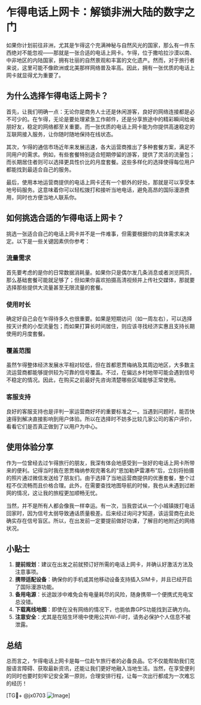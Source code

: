 # 乍得电话上网卡：解锁非洲大陆的数字之门

如果你计划前往非洲，尤其是乍得这个充满神秘与自然风光的国家，那么有一件东西绝对不能忽视——那就是一张合适的电话上网卡。乍得，位于撒哈拉沙漠以南、中非地区的内陆国家，拥有壮丽的自然景观和丰富的文化遗产。然而，对于旅行者来说，这里可能不像欧洲或北美那样网络普及率高。因此，拥有一张优质的电话上网卡就显得尤为重要了。

## 为什么选择乍得电话上网卡？

首先，让我们明确一点：无论你是商务人士还是休闲游客，良好的网络连接都是必不可少的。在乍得，无论是要处理紧急工作邮件，还是分享旅途中的精彩瞬间给亲朋好友，稳定的网络都至关重要。而一张优质的电话上网卡能为你提供高速稳定的互联网接入服务，让你随时随地保持在线状态。

其次，乍得的通信市场近年来发展迅速，各大运营商推出了多种套餐方案，满足不同用户的需求。例如，有些套餐特别适合短期停留的游客，提供了灵活的流量包；而长期居住者则可以选择更具性价比的月度套餐。这些多样化的选择使得每位用户都能找到最适合自己的服务。

最后，使用本地运营商提供的电话上网卡还有一个额外的好处，那就是可以享受本地号码服务。这意味着你可以轻松拨打和接听当地电话，避免高昂的国际漫游费用，同时也方便当地人联系你。

## 如何挑选合适的乍得电话上网卡？

挑选一张适合自己的电话上网卡并不是一件难事，但需要根据你的具体需求来决定。以下是一些关键因素供你参考：

### 流量需求
首先要考虑的是你的日常数据消耗量。如果你只是偶尔发几条消息或者浏览网页，那么基础套餐可能就足够了；但如果你喜欢拍摄高清视频并上传社交媒体，那就要选择那些提供大流量甚至无限流量的套餐。

### 使用时长
确定好自己会在乍得待多久也很重要。如果是短期访问（如一周左右），可以选择按天计费的小型流量包；而如果打算长时间居住，则应该寻找经济实惠且支持长期使用的月度套餐。

### 覆盖范围
虽然乍得整体经济发展水平相对较低，但在首都恩贾梅纳及其周边地区，大多数主流运营商都能够提供较为可靠的信号覆盖。不过，在偏远乡村地带可能会遇到信号不稳定的情况。因此，在购买之前最好先咨询清楚哪些区域能够正常使用。

### 客服支持
良好的客服支持也是评判一家运营商好坏的重要标准之一。当遇到问题时，能否快速得到解决直接影响到用户体验。所以在选择时不妨多比较几家公司的客户评价，看看它们是否真正做到了以用户为中心。

## 使用体验分享

作为一位曾经去过乍得旅行的朋友，我深有体会地感受到一张好的电话上网卡所带来的便利。记得当时我在恩贾梅纳参观完著名的“恩加勒萨雷瀑布”后，立刻将拍摄的照片通过微信发送给了朋友们。由于选择了当地运营商提供的优惠套餐，整个过程不仅流畅而且价格合理。此外，在需要查找地图导航的时候，我也从未遇到过断网的情况，这让我的旅程更加顺畅无忧。

当然，并不是所有人都会像我一样幸运。有一次，当我尝试从一个小城镇拨打电话回家时，因为信号太弱导致通话质量极差。后来经过询问才知道，该运营商在此处确实存在信号盲区。所以，在出发前一定要提前做好功课，了解目的地附近的网络状况。

## 小贴士

1. **提前规划**：建议在出发之前就预订好所需的电话上网卡，并确认好激活方法及注意事项。
2. **携带适配设备**：确保你的手机或其他移动设备支持插入SIM卡，并且已经开启了国际漫游功能。
3. **备用电源**：长途跋涉中难免会有电量耗尽的风险，随身携带一个便携式充电宝总没错。
4. **下载离线地图**：即使在没有网络的情况下，也能依靠GPS功能找到正确方向。
5. **注意安全**：尤其是在陌生环境中使用公共Wi-Fi时，请务必保护个人信息不被泄露。

## 总结

总而言之，乍得电话上网卡是每一位赴乍旅行者的必备良品。它不仅能帮助我们克服语言障碍、获取最新资讯，还能让我们更好地融入当地生活。当然，在享受便利的同时也要时刻牢记安全第一原则，合理安排行程，让每一次出行都成为一次难忘的经历！

[TG💪+ @jx0703 ![Image](https://github.com/user-attachments/assets/dbca1d08-cadb-493c-b0ec-ad6f7a83f270)]